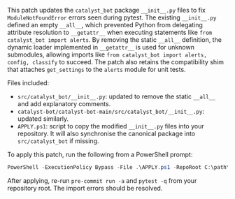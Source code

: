 This patch updates the `catalyst_bot` package `__init__.py` files to fix `ModuleNotFoundError` errors seen during
pytest.  The existing `__init__.py` defined an empty `__all__`, which prevented Python from delegating
attribute resolution to `__getattr__` when executing statements like `from catalyst_bot import alerts`.  By
removing the static `__all__` definition, the dynamic loader implemented in `__getattr__` is used for unknown
submodules, allowing imports like `from catalyst_bot import alerts, config, classify` to succeed.  The patch
also retains the compatibility shim that attaches `get_settings` to the `alerts` module for unit tests.

Files included:

- `src/catalyst_bot/__init__.py`: updated to remove the static `__all__` and add explanatory comments.
- `catalyst-bot/catalyst-bot-main/src/catalyst_bot/__init__.py`: updated similarly.
- `APPLY.ps1`: script to copy the modified `__init__.py` files into your repository.  It will also
  synchronise the canonical package into `src/catalyst_bot` if missing.

To apply this patch, run the following from a PowerShell prompt:

```powershell
PowerShell -ExecutionPolicy Bypass -File .\APPLY.ps1 -RepoRoot C:\path\to\catalyst-bot -PatchRoot .
```

After applying, re-run `pre-commit run -a` and `pytest -q` from your repository root.  The import errors
should be resolved.